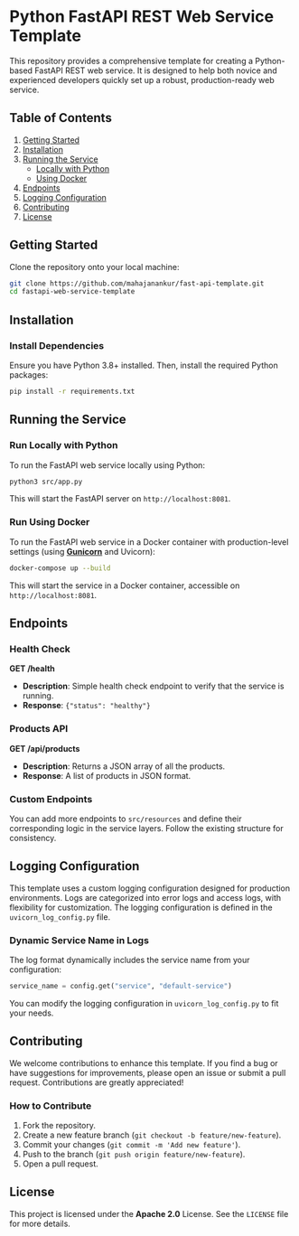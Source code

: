 # Python FastAPI REST Web Service Template

This repository provides a comprehensive template for creating a Python-based FastAPI REST web service. It is designed to help both novice and experienced developers quickly set up a robust, production-ready web service.

## Table of Contents
1. [Getting Started](#getting-started)
2. [Installation](#installation)
3. [Running the Service](#running-the-service)
   - [Locally with Python](#run-locally-with-python)
   - [Using Docker](#run-using-docker)
4. [Endpoints](#endpoints)
5. [Logging Configuration](#logging-configuration)
6. [Contributing](#contributing)
7. [License](#license)

## Getting Started

Clone the repository onto your local machine:
```bash
git clone https://github.com/mahajanankur/fast-api-template.git
cd fastapi-web-service-template
```

## Installation

### Install Dependencies

Ensure you have Python 3.8+ installed. Then, install the required Python packages:
```bash
pip install -r requirements.txt
```

## Running the Service

### Run Locally with Python

To run the FastAPI web service locally using Python:
```bash
python3 src/app.py
```

This will start the FastAPI server on `http://localhost:8081`.

### Run Using Docker

To run the FastAPI web service in a Docker container with production-level settings (using **[Gunicorn](https://gunicorn.org/#quickstart)** and Uvicorn):
```bash
docker-compose up --build
```

This will start the service in a Docker container, accessible on `http://localhost:8081`.

## Endpoints

### Health Check

**GET /health**  
- **Description**: Simple health check endpoint to verify that the service is running.
- **Response**: `{"status": "healthy"}`

### Products API

**GET /api/products**  
- **Description**: Returns a JSON array of all the products.
- **Response**: A list of products in JSON format.

### Custom Endpoints

You can add more endpoints to `src/resources` and define their corresponding logic in the service layers. Follow the existing structure for consistency.

## Logging Configuration

This template uses a custom logging configuration designed for production environments. Logs are categorized into error logs and access logs, with flexibility for customization. The logging configuration is defined in the `uvicorn_log_config.py` file.

### Dynamic Service Name in Logs

The log format dynamically includes the service name from your configuration:
```python
service_name = config.get("service", "default-service")
```

You can modify the logging configuration in `uvicorn_log_config.py` to fit your needs.

## Contributing

We welcome contributions to enhance this template. If you find a bug or have suggestions for improvements, please open an issue or submit a pull request. Contributions are greatly appreciated!

### How to Contribute

1. Fork the repository.
2. Create a new feature branch (`git checkout -b feature/new-feature`).
3. Commit your changes (`git commit -m 'Add new feature'`).
4. Push to the branch (`git push origin feature/new-feature`).
5. Open a pull request.

## License

This project is licensed under the **Apache 2.0** License. See the `LICENSE` file for more details.
